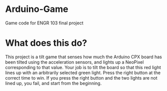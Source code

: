 # Arduino-Game
Game code for ENGR 103 final project

# What does this do?

This project is a tilt game that senses how much the Arduino CPX board has been tilted using the acceleration sensors, and lights up a NeoPixel corresponding to that value.
Your job is to tilt the board so that this red light lines up with an arbitrarily selected green light.
Press the right button at the correct time to win. If you press the right button and the two lights are not lined up, you fail, and start from the beginning.


